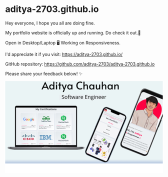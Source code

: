 # aditya-2703.github.io

Hey everyone, I hope you all are doing fine.

My portfolio website is officially up and running. Do check it out.🚀

Open in Desktop/Laptop 🖥️ Working on Responsiveness.

I'd appreciate it if you visit: https://aditya-2703.github.io/

GitHub repository: https://github.com/aditya-2703/aditya-2703.github.io

Please share your feedback below! ✨

<p align="center">
<img src="poster.png">
</p>
